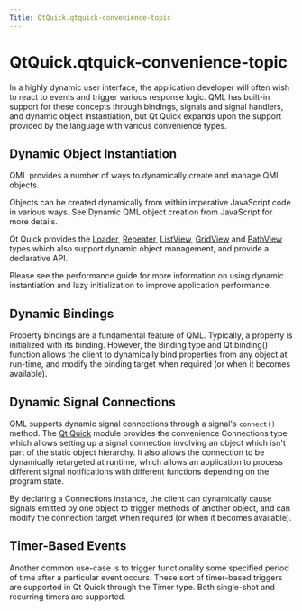 ```yaml
---
Title: QtQuick.qtquick-convenience-topic
---
```


# QtQuick.qtquick-convenience-topic

<span class="subtitle"></span>
<!-- $$$qtquick-convenience-topic.html-description -->
<p>In a highly dynamic user interface, the application developer will often wish to react to events and trigger various response logic. QML has built-in support for these concepts through bindings, signals and signal handlers, and dynamic object instantiation, but Qt Quick expands upon the support provided by the language with various convenience types.</p>
<h2 id="dynamic-object-instantiation">Dynamic Object Instantiation</h2>
<p>QML provides a number of ways to dynamically create and manage QML objects.</p>
<p>Objects can be created dynamically from within imperative JavaScript code in various ways. See Dynamic QML object creation from JavaScript for more details.</p>
<p>Qt Quick provides the <a href="QtQuick.Loader.md">Loader</a>, <a href="QtQuick.Repeater.md">Repeater</a>, <a href="QtQuick.ListView.md">ListView</a>, <a href="QtQuick.qtquick-draganddrop-example.md#gridview">GridView</a> and <a href="QtQuick.PathView.md">PathView</a> types which also support dynamic object management, and provide a declarative API.</p>
<p>Please see the performance guide for more information on using dynamic instantiation and lazy initialization to improve application performance.</p>
<h2 id="dynamic-bindings">Dynamic Bindings</h2>
<p>Property bindings are a fundamental feature of QML. Typically, a property is initialized with its binding. However, the Binding type and Qt.binding() function allows the client to dynamically bind properties from any object at run-time, and modify the binding target when required (or when it becomes available).</p>
<h2 id="dynamic-signal-connections">Dynamic Signal Connections</h2>
<p>QML supports dynamic signal connections through a signal's <code>connect()</code> method. The <a href="QtQuick.qtquick-index.md">Qt Quick</a> module provides the convenience Connections type which allows setting up a signal connection involving an object which isn't part of the static object hierarchy. It also allows the connection to be dynamically retargeted at runtime, which allows an application to process different signal notifications with different functions depending on the program state.</p>
<p>By declaring a Connections instance, the client can dynamically cause signals emitted by one object to trigger methods of another object, and can modify the connection target when required (or when it becomes available).</p>
<h2 id="timer-based-events">Timer-Based Events</h2>
<p>Another common use-case is to trigger functionality some specified period of time after a particular event occurs. These sort of timer-based triggers are supported in Qt Quick through the Timer type. Both single-shot and recurring timers are supported.</p>
<!-- @@@qtquick-convenience-topic.html -->
